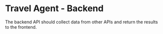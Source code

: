 # Travel Agent - Backend

The backend API should collect data from other APIs and return the results to the frontend.
